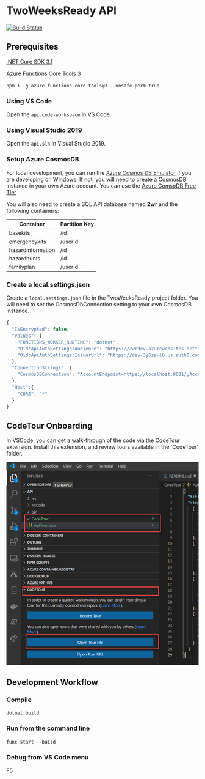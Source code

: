 # TwoWeeksReady API

[![Build Status](https://github.com/HTBox/TwoWeeksReady/workflows/Api%20CI%2FCD/badge.svg)](https://github.com/HTBox/TwoWeeksReady/actions?query=workflow%3A"Api+CI%2FCD")

## Prerequisites

[.NET Core SDK 3.1](https://dotnet.microsoft.com/download)

[Azure Functions Core Tools 3](https://docs.microsoft.com/en-us/azure/azure-functions/functions-run-local?tabs=windows%2Ccsharp%2Cbash#install-the-azure-functions-core-tools)

  `npm i -g azure-functions-core-tools@3 --unsafe-perm true`

### Using VS Code

Open the `api.code-workspace` in VS Code.

### Using Visual Studio 2019

Open the `api.sln` in Visual Studio 2019.

### Setup Azure CosmosDB

For local development, you can run the [Azure Cosmos DB Emulator](https://docs.microsoft.com/azure/cosmos-db/local-emulator) if you are developing on Windows. If not, you will need to create a CosmosDB instance in your own Azure account. You can use the [Azure ComsoDB Free Tier](https://docs.microsoft.com/azure/cosmos-db/optimize-dev-test#azure-cosmos-db-free-tier)

You will also need to create a SQL API database named **2wr** and the following containers:

| Container | Partition Key |
|-----------|---------------|
| basekits  | /id           |
| emergencykits | /userId   |
| hazardinformation | /id |
| hazardhunts | /id |
| familyplan | /userId |

### Create a local.settings.json

Create a `local.settings.json` file in the TwoWeeksReady project folder. You will need to set the CosmosDbConnection setting to your own CosmosDB instance.

```Javascript
{
  "IsEncrypted": false,
  "Values": {
    "FUNCTIONS_WORKER_RUNTIME": "dotnet",
    "OidcApiAuthSettings:Audience": "https://2wrdev.azurewebsites.net",
    "OidcApiAuthSettings:IssuerUrl": "https://dev-3y6ze-l0.us.auth0.com/"
  },
  "ConnectionStrings": {
    "CosmosDBConnection": "AccountEndpoint=https://localhost:8081/;AccountKey=YOURLOCALACCOUNTKEY"
  },
  "Host":{
    "CORS": "*"
  }
}
```

## CodeTour Onboarding

In VSCode, you can get a walk-through of the code via the [CodeTour](https://marketplace.visualstudio.com/items?itemName=vsls-contrib.codetour) extension. Install this extension, and review tours available in the 'CodeTour' folder.

![CodeTour API file and panel with the Open tour file selected.](../assets/images/codetour_api.png "CodeTour panel")

## Development Workflow

### Compile

``` console
dotnet build
```

### Run from the command line

``` console
func start --build
```

### Debug from VS Code menu

F5

